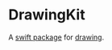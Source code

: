 # DrawingKit

A [swift package](https://swift.org/package-manager/) for [drawing](https://en.wikipedia.org/wiki/Rendering_(computer_graphics)).
